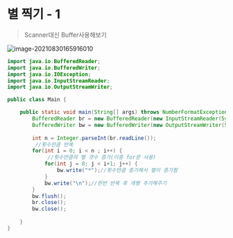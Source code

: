 # 별 찍기 - 1

> Scanner대신 Buffer사용해보기

![image-20210830165916010](https://user-images.githubusercontent.com/60961649/131618914-d4681c74-274f-43c7-9497-9cd1dc93668f.png)



```java
import java.io.BufferedReader;
import java.io.BufferedWriter;
import java.io.IOException;
import java.io.InputStreamReader;
import java.io.OutputStreamWriter;

public class Main {

	public static void main(String[] args) throws NumberFormatException, IOException  {
		BufferedReader br = new BufferedReader(new InputStreamReader(System.in));
		BufferedWriter bw = new BufferedWriter(new OutputStreamWriter(System.out));
		
		int n = Integer.parseInt(br.readLine());
         //횟수만큼 반복
		for(int i = 0; i < n ; i++) {
             //횟수만큼의 별 갯수 증가(이중 for문 사용)
			for(int j = 0; j < i+1; j++) {
				bw.write("*");//횟수만큼 증가해서 별이 증가함
			}
			bw.write("\n");//한번 반복 후 개행 추가해주기
		}
		bw.flush();
		br.close();
		bw.close();
		
	}
}
```

